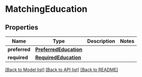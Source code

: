 # MatchingEducation


## Properties
Name | Type | Description | Notes
------------ | ------------- | ------------- | -------------
**preferred** | [**PreferredEducation**](PreferredEducation.md) |  | 
**required** | [**RequiredEducation**](RequiredEducation.md) |  | 

[[Back to Model list]](../README.md#documentation-for-models) [[Back to API list]](../README.md#documentation-for-api-endpoints) [[Back to README]](../README.md)


